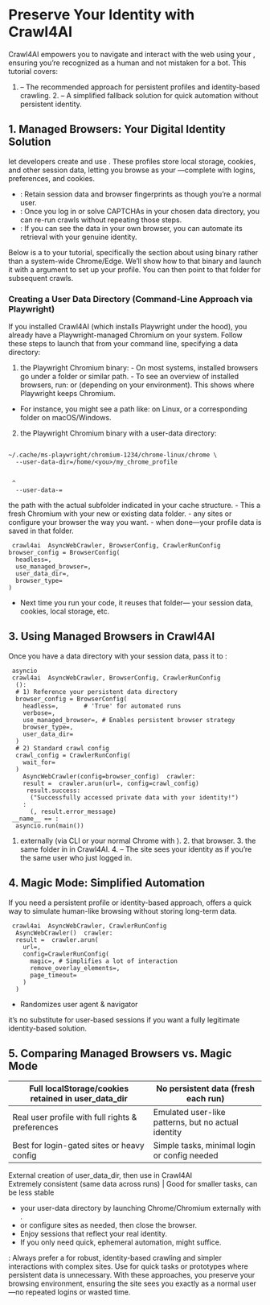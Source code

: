 # Preserve Your Identity with Crawl4AI
Crawl4AI empowers you to navigate and interact with the web using your , ensuring you’re recognized as a human and not mistaken for a bot. This tutorial covers:
1. – The recommended approach for persistent profiles and identity-based crawling. 2. – A simplified fallback solution for quick automation without persistent identity.
## 1. Managed Browsers: Your Digital Identity Solution
let developers create and use . These profiles store local storage, cookies, and other session data, letting you browse as your —complete with logins, preferences, and cookies.
  * : Retain session data and browser fingerprints as though you’re a normal user. 
  * : Once you log in or solve CAPTCHAs in your chosen data directory, you can re-run crawls without repeating those steps. 
  * : If you can see the data in your own browser, you can automate its retrieval with your genuine identity.


Below is a to your tutorial, specifically the section about using binary rather than a system-wide Chrome/Edge. We’ll show how to that binary and launch it with a argument to set up your profile. You can then point to that folder for subsequent crawls.
### Creating a User Data Directory (Command-Line Approach via Playwright)
If you installed Crawl4AI (which installs Playwright under the hood), you already have a Playwright-managed Chromium on your system. Follow these steps to launch that from your command line, specifying a data directory:
1. the Playwright Chromium binary: - On most systems, installed browsers go under a folder or similar path. - To see an overview of installed browsers, run: 
or (depending on your environment). This shows where Playwright keeps Chromium. 
  * For instance, you might see a path like: on Linux, or a corresponding folder on macOS/Windows.


2. the Playwright Chromium binary with a user-data directory: 
```

~/.cache/ms-playwright/chromium-1234/chrome-linux/chrome \
  --user-data-dir=/home/<you>/my_chrome_profile

```

```

 ^
  --user-data-=

```

the path with the actual subfolder indicated in your cache structure. - This a fresh Chromium with your new or existing data folder. - any sites or configure your browser the way you want. - when done—your profile data is saved in that folder.
```
 crawl4ai  AsyncWebCrawler, BrowserConfig, CrawlerRunConfig
browser_config = BrowserConfig(
  headless=,
  use_managed_browser=,
  user_data_dir=,
  browser_type=
)

```

- Next time you run your code, it reuses that folder— your session data, cookies, local storage, etc. 
## 3. Using Managed Browsers in Crawl4AI
Once you have a data directory with your session data, pass it to :
```
 asyncio
 crawl4ai  AsyncWebCrawler, BrowserConfig, CrawlerRunConfig
  ():
  # 1) Reference your persistent data directory
  browser_config = BrowserConfig(
    headless=,       # 'True' for automated runs
    verbose=,
    use_managed_browser=, # Enables persistent browser strategy
    browser_type=,
    user_data_dir=
  )
  # 2) Standard crawl config
  crawl_config = CrawlerRunConfig(
    wait_for=
  )
    AsyncWebCrawler(config=browser_config)  crawler:
    result =  crawler.arun(url=, config=crawl_config)
     result.success:
      ("Successfully accessed private data with your identity!")
    :
      (, result.error_message)
 __name__ == :
  asyncio.run(main())

```

1. externally (via CLI or your normal Chrome with ). 2. that browser. 3. the same folder in in Crawl4AI. 4. – The site sees your identity as if you’re the same user who just logged in.
## 4. Magic Mode: Simplified Automation
If you need a persistent profile or identity-based approach, offers a quick way to simulate human-like browsing without storing long-term data.
```
 crawl4ai  AsyncWebCrawler, CrawlerRunConfig
  AsyncWebCrawler()  crawler:
  result =  crawler.arun(
    url=,
    config=CrawlerRunConfig(
      magic=, # Simplifies a lot of interaction
      remove_overlay_elements=,
      page_timeout=
    )
  )

```

  * Randomizes user agent & navigator


it’s no substitute for user-based sessions if you want a fully legitimate identity-based solution.
## 5. Comparing Managed Browsers vs. Magic Mode
Full localStorage/cookies retained in user_data_dir | No persistent data (fresh each run)  
---|---  
Real user profile with full rights & preferences | Emulated user-like patterns, but no actual identity  
Best for login-gated sites or heavy config | Simple tasks, minimal login or config needed  
External creation of user_data_dir, then use in Crawl4AI  
Extremely consistent (same data across runs) | Good for smaller tasks, can be less stable  
  * your user-data directory by launching Chrome/Chromium externally with . 
  * or configure sites as needed, then close the browser. 
  * Enjoy sessions that reflect your real identity. 
  * If you only need quick, ephemeral automation, might suffice.


: Always prefer a for robust, identity-based crawling and simpler interactions with complex sites. Use for quick tasks or prototypes where persistent data is unnecessary.
With these approaches, you preserve your browsing environment, ensuring the site sees you exactly as a normal user—no repeated logins or wasted time.
